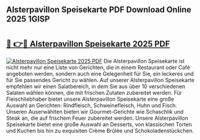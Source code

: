 ## Alsterpavillon Speisekarte PDF Download Online 2025 1GlSP

# <h2><a href="http://gc6eb97.nevu.top/?p=Alsterpavillon+Speisekarte">🔗 👉🔴 Alsterpavillon Speisekarte 2025 PDF</a></h2>

[![Alsterpavillon Speisekarte 2025 PDF](https://i.imgur.com/dBaPXMq.png)](http://gc6eb97.nevu.top/?p=Alsterpavillon+Speisekarte)
Die Alsterpavillon Speisekarte ist nicht mehr nur eine Liste von Gerichten, die in einem Restaurant oder Café angeboten werden, sondern auch eine Gelegenheit für Sie, ein leckeres und für Sie passendes Gericht zu wählen. Auf unserer Alsterpavillon Speisekarte empfehlen wir einen Salatbereich, in dem Sie aus über 10 verschiedenen Salaten wählen können, die mit frischen Zutaten zubereitet werden. Für Fleischliebhaber bietet unsere Alsterpavillon Speisekarte eine große Auswahl an Gerichten: Rindfleisch, Schweinefleisch, Huhn und Fisch. Unseren Auserwählten bieten wir Gourmet-Gerichte wie Schaschlik und Steak an, die auf frischem Feuer zubereitet werden. Unsere Alsterpavillon Speisekarte bietet eine große Auswahl an Desserts, von klassischen Torten und Kuchen bis hin zu exquisiten Crème Brûlée und Schokoladenstückchen.

